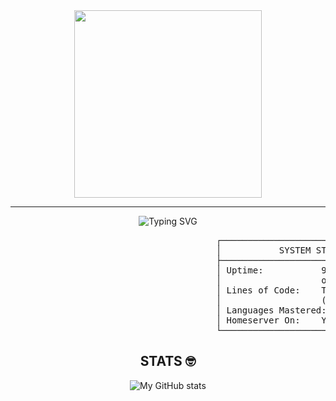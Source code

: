<div align="center">
<img src="https://media3.giphy.com/media/v1.Y2lkPTc5MGI3NjExNnR5OG5jcmJ0OWptaWR3aWYxbTEyM2R5eXp1d3FnNHR5a3VvaWt2diZlcD12MV9pbnRlcm5hbF9naWZfYnlfaWQmY3Q9Zw/uILOqiSWRlB6HXl6ky/giphy.gif" width="300" />
</div>

---

<div align="center">

![Typing SVG](https://readme-typing-svg.demolab.com/?lines=What's+Goodie+ga-;or+I+mean,+hello+stranger.&center=true&width=500&height=50)

</div>

<p align="center">
<pre>
                                       ┌──────────────────────────────────────────────┐
                                       │           SYSTEM STATUS: OPERATIONAL         │
                                       ├──────────────────────────────────────────────┤
                                       │ Uptime:           99.99% (Never sleeps,      │
                                       │                   only compiles)             │
                                       │ Lines of Code:    Too many to count          │
                                       │                   (but each one majestic)    │
                                       │ Languages Mastered:   Java(for right now)    │
                                       │ Homeserver On:    Yes                        │
                                       └──────────────────────────────────────────────┘
</pre>
</p>




<div align="center">
  
## STATS 🤓
![My GitHub stats](https://github-readme-stats.vercel.app/api?username=SurvivalW&show_icons=true&theme=tokyonight)

</div>
